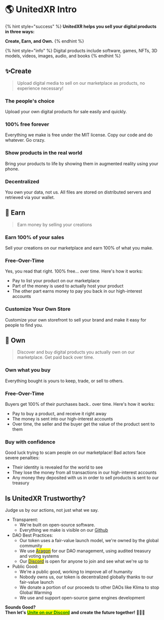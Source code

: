 # 🌎 UnitedXR Intro

{% hint style="success" %}
**UnitedXR helps you sell your digital products in three ways:**

**Create, Earn, and Own.**
{% endhint %}

{% hint style="info" %}
Digital products include software, games, NFTs, 3D models, videos, images, audio, and books
{% endhint %}

## ✨Create

> Upload digital media to sell on our marketplace as products, no experience necessary!

### The people's choice

Upload your own digital products for sale easily and quickly.

### 100% free forever

Everything we make is free under the MIT license. Copy our code and do whatever. Go crazy.

### Show products in the real world

Bring your products to life by showing them in augmented reality using your phone.

### Decentralized

You own your data, not us. All files are stored on distributed servers and retrieved via your wallet.

## 💸 Earn

> Earn money by selling your creations

### Earn 100% of your sales

Sell your creations on our marketplace and earn 100% of what you make.

### Free-Over-Time

Yes, you read that right. 100% free... over time. Here's how it works:

* Pay to list your product on our marketplace
* Part of the money is used to actually host your product
* The other part earns money to pay you back in our high-interest accounts

### Customize Your Own Store

Customize your own storefront to sell your brand and make it easy for people to find you.

## 🛒 Own

> Discover and buy digital products you actually own on our marketplace. Get paid back over time.

### Own what you buy

Everything bought is yours to keep, trade, or sell to others.

### Free-Over-Time

Buyers get 100% of their purchases back.. over time. Here's how it works:

* Pay to buy a product, and receive it right away
* The money is sent into our high-interest accounts
* Over time, the seller and the buyer get the value of the product sent to them

### Buy with confidence

Good luck trying to scam people on our marketplace! Bad actors face severe penalties:

* Their identity is revealed for the world to see
* They lose the money from all transactions in our high-interest accounts
* Any money they deposited with us in order to sell products is sent to our treasury

## Is UnitedXR Trustworthy?

Judge us by our actions, not just what we say.

* Transparent:
  * We're built on open-source software.&#x20;
  * Everything we make is visible on our [Github](https://github.com/UnitedXR)
* DAO Best Practices:
  * Our token uses a fair-value launch model, we're owned by the global community
  * We use [<mark style="color:blue;">Aragon</mark>](https://govern.aragon.org/#/daos/unitedxr/actions) for our DAO management, using audited treasury and voting systems
  * Our [<mark style="color:blue;">Discord</mark>](https://discord.com/invite/fV2SjJzEUr) is open for anyone to join and see what we're up to
* Public Good:
  * We're a public good, working to improve all of humanity
  * Nobody owns us, our token is decentralized globally thanks to our fair-value launch
  * We donate a portion of our proceeds to other DAOs like Klima to stop Global Warming
  * We use and support open-source game engines development

**Sounds Good?**\
**Then let's** [<mark style="color:green;">**Unite on our Discord**</mark>](https://discord.com/invite/fV2SjJzEUr) **and create the future together!** 🦍🦄🦊

##
